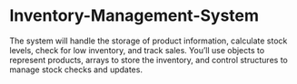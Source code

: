 # Inventory-Management-System
The system will handle the storage of product information, calculate stock levels, check for low inventory, and track sales. You’ll use objects to represent products, arrays to store the inventory, and control structures to manage stock checks and updates.
